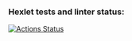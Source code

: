 ### Hexlet tests and linter status:
[![Actions Status](https://github.com/pisarevdmitry/frontend-project-lvl4/workflows/hexlet-check/badge.svg)](https://github.com/pisarevdmitry/frontend-project-lvl4/actions)